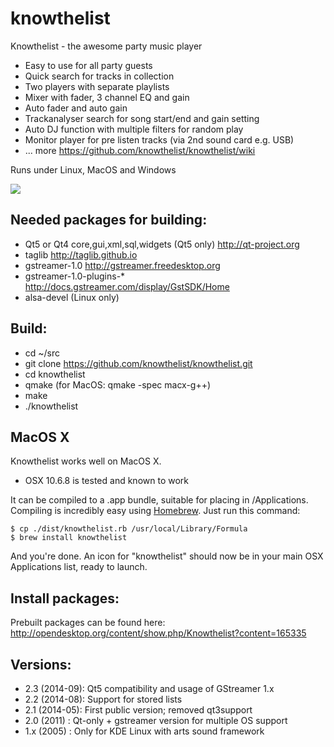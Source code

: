 knowthelist
===========

Knowthelist - the awesome party music player

- Easy to use for all party guests
- Quick search for tracks in collection
- Two players with separate playlists
- Mixer with fader, 3 channel EQ and gain
- Auto fader and auto gain
- Trackanalyser search for song start/end and gain setting
- Auto DJ function with multiple filters  for random play 
- Monitor player for pre listen tracks (via 2nd sound card e.g. USB)
- ... more https://github.com/knowthelist/knowthelist/wiki

Runs under Linux, MacOS and Windows

![](https://github.com/knowthelist/knowthelist/blob/gh-pages/images/knowthelist_2.2_mac_s.png)

Needed packages for building:
------------------
- Qt5 or Qt4	core,gui,xml,sql,widgets (Qt5 only) http://qt-project.org
- taglib		http://taglib.github.io 
- gstreamer-1.0	http://gstreamer.freedesktop.org 
- gstreamer-1.0-plugins-* http://docs.gstreamer.com/display/GstSDK/Home 
- alsa-devel		(Linux only)

Build:
----------
- cd ~/src
- git clone https://github.com/knowthelist/knowthelist.git
- cd knowthelist
- qmake (for MacOS: qmake -spec macx-g++)
- make
- ./knowthelist

## MacOS X

Knowthelist works well on MacOS X.

* OSX 10.6.8 is tested and known to work

It can be compiled to a .app bundle, suitable for placing in /Applications.
Compiling is incredibly easy using [Homebrew](http://brew.sh).  Just run this command:
    
    $ cp ./dist/knowthelist.rb /usr/local/Library/Formula
    $ brew install knowthelist

And you're done. 
An icon for "knowthelist" should now be in your main OSX Applications list, ready to launch.


Install packages:
-----------------
Prebuilt packages can be found here: http://opendesktop.org/content/show.php/Knowthelist?content=165335

Versions:
----------
- 2.3 (2014-09):	Qt5 compatibility and usage of GStreamer 1.x
- 2.2 (2014-08):	Support for stored lists
- 2.1 (2014-05):	First public version; removed qt3support
- 2.0 (2011)   :	Qt-only + gstreamer version for multiple OS support
- 1.x (2005)   :    Only for KDE Linux with arts sound framework
